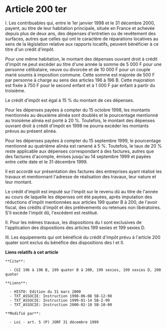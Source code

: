 # Article 200 ter

I. Les contribuables qui, entre le 1er janvier 1998 et le 31 décembre 2000, payent, au titre de leur habitation principale,
située en France et achevée depuis plus de deux ans, des dépenses d'entretien ou de revêtement des surfaces, autres que
celles qui ont le caractère de réparations locatives au sens de la législation relative aux rapports locatifs, peuvent
bénéficier à ce titre d'un crédit d'impôt.

Pour une même habitation, le montant des dépenses ouvrant droit à crédit d'impôt ne peut excéder au titre d'une année la
somme de 5 000 F pour une personne célibataire, veuve ou divorcée et de 10 000 F pour un couple marié soumis à imposition
commune. Cette somme est majorée de 500 F par personne à charge au sens des articles 196 à 196 B. Cette majoration est fixée
à 750 F pour le second enfant et à 1 000 F par enfant à partir du troisième.

Le crédit d'impôt est égal à 15 % du montant de ces dépenses.

Pour les dépenses payées à compter du 15 octobre 1998, les montants mentionnés au deuxième alinéa sont doublés et le
pourcentage mentionné au troisième alinéa est porté à 20 %. Toutefois, le montant des dépenses ouvrant droit à crédit d'impôt
en 1998 ne pourra excéder les montants prévus au présent alinéa.

Pour les dépenses payées à compter du 15 septembre 1999, le pourcentage mentionné au quatrième alinéa est ramené à 5 %.
Toutefois, le taux de 20 % reste applicable aux dépenses correspondant à des factures, autres que des factures d'acompte,
émises jusqu'au 14 septembre 1999 et payées entre cette date et le 31 décembre 1999.

Il est accordé sur présentation des factures des entreprises ayant réalisé les travaux et mentionnant l'adresse de
réalisation des travaux, leur nature et leur montant.

Le crédit d'impôt est imputé sur l'impôt sur le revenu dû au titre de l'année au cours de laquelle les dépenses ont été
payées, après imputation des réductions d'impôt mentionnées aux articles 199 quater B à 200, de l'avoir fiscal, des crédits
d'impôt et des prélèvements ou retenues non libératoires. S'il excède l'impôt dû, l'excédent est restitué.

II. Pour les mêmes travaux, les dispositions du I sont exclusives de l'application des dispositions des articles 199 sexies
et 199 sexies D.

III. Les équipements qui ont bénéficié du crédit d'impôt prévu à l'article 200 quater sont exclus du bénéfice des
dispositions des I et II.

**Liens relatifs à cet article**

	**Cite**:

	  - CGI 196 à 196 B, 199 quater B à 200, 199 sexies, 199 sexies D, 200 quater

	**Liens**:

	  - HISTO: Edition du 31 mars 2000
	  - TXT_ASSOCIE: Instruction 1998-06-08 5B-12-98
	  - TXT_ASSOCIE: Instruction 1999-01-14 5B-2-99
	  - TXT_ASSOCIE: Instruction 2000-02-10 5B-10-00

	**Modifié par**:

	  - Loi - art. 5 (P) JORF 31 décembre 1999
